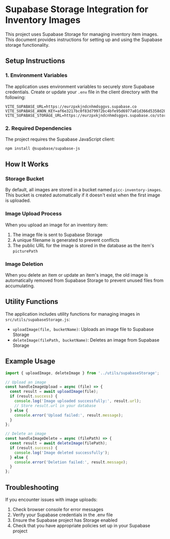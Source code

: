 # Supabase Storage Integration for Inventory Images

This project uses Supabase Storage for managing inventory item images. This document provides instructions for setting up and using the Supabase storage functionality.

## Setup Instructions

### 1. Environment Variables

The application uses environment variables to securely store Supabase credentials. Create or update your `.env` file in the client directory with the following:

```
VITE_SUPABASE_URL=https://eurzpxkjndcnhmdsggvs.supabase.co
VITE_SUPABASE_ANON_KEY=af6e3217bc0f83d79972bc4bfe95d6977a01d366d5358d28fc8a02af2f2b2611
VITE_SUPABASE_STORAGE_URL=https://eurzpxkjndcnhmdsggvs.supabase.co/storage/v1/s3
```

### 2. Required Dependencies

The project requires the Supabase JavaScript client:

```bash
npm install @supabase/supabase-js
```

## How It Works

### Storage Bucket

By default, all images are stored in a bucket named `picc-inventory-images`. This bucket is created automatically if it doesn't exist when the first image is uploaded.

### Image Upload Process

When you upload an image for an inventory item:

1. The image file is sent to Supabase Storage
2. A unique filename is generated to prevent conflicts
3. The public URL for the image is stored in the database as the item's `picturePath`

### Image Deletion

When you delete an item or update an item's image, the old image is automatically removed from Supabase Storage to prevent unused files from accumulating.

## Utility Functions

The application includes utility functions for managing images in `src/utils/supabaseStorage.js`:

- `uploadImage(file, bucketName)`: Uploads an image file to Supabase Storage
- `deleteImage(filePath, bucketName)`: Deletes an image from Supabase Storage

## Example Usage

```javascript
import { uploadImage, deleteImage } from '../utils/supabaseStorage';

// Upload an image
const handleImageUpload = async (file) => {
  const result = await uploadImage(file);
  if (result.success) {
    console.log('Image uploaded successfully:', result.url);
    // Store result.url in your database
  } else {
    console.error('Upload failed:', result.message);
  }
};

// Delete an image
const handleImageDelete = async (filePath) => {
  const result = await deleteImage(filePath);
  if (result.success) {
    console.log('Image deleted successfully');
  } else {
    console.error('Deletion failed:', result.message);
  }
};
```

## Troubleshooting

If you encounter issues with image uploads:

1. Check browser console for error messages
2. Verify your Supabase credentials in the .env file
3. Ensure the Supabase project has Storage enabled
4. Check that you have appropriate policies set up in your Supabase project 